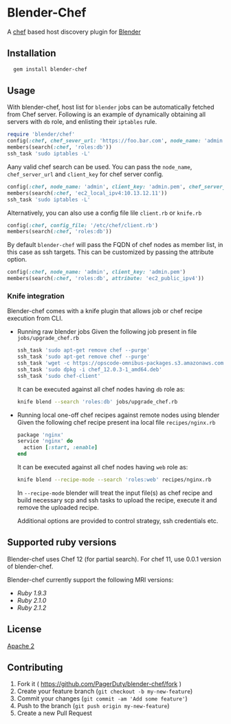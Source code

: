 # Blender-Chef

A [chef](https://www.chef.io/chef) based host discovery plugin for [Blender](https://github.com/PagerDuty/blender)

## Installation

```sh
  gem install blender-chef
```

## Usage
With blender-chef, host list for `blender` jobs can be automatically
fetched from Chef server. Following is an example of dynamically obtaining
all servers with `db` role, and enlisting their `iptables` rule.

```ruby
require 'blender/chef'
config(:chef, chef_sever_url: 'https://foo.bar.com', node_name: 'admin', client_key: 'admin.pem')
members(search(:chef, 'roles:db'))
ssh_task 'sudo iptables -L'
```
Aany valid chef search can be used. You can pass the `node_name`, `chef_server_url` and `client_key` for chef server config.
```ruby
config(:chef, node_name: 'admin', client_key: 'admin.pem', chef_server_url: 'https://example.com')
members(search(:chef, 'ec2_local_ipv4:10.13.12.11'))
ssh_task 'sudo iptables -L'
```
Alternatively, you can also use a config file lile `client.rb` or `knife.rb`
```ruby
config(:chef, config_file: '/etc/chef/client.rb')
members(search(:chef, 'roles:db'))
```

By default `blender-chef` will pass the FQDN of chef nodes as member list,
in this case as ssh targets. This can be customized by passing the attribute
option.

```ruby
config(:chef, node_name: 'admin', client_key: 'admin.pem')
members(search(:chef, 'roles:db', attribute: 'ec2_public_ipv4'))
```

### Knife integration

Blender-chef comes with a knife plugin that allows job or chef recipe
execution from CLI.

- Running raw blender jobs
  Given the following job present in file `jobs/upgrade_chef.rb`

  ```ruby
  ssh_task 'sudo apt-get remove chef --purge'
  ssh_task 'sudo apt-get remove chef --purge'
  ssh_task 'wget -c https://opscode-omnibus-packages.s3.amazonaws.com/ubuntu/13.04/x86_64/chef_12.0.3-1_amd64.deb'
  ssh_task 'sudo dpkg -i chef_12.0.3-1_amd64.deb'
  ssh_task 'sudo chef-client'
  ```

  It can be executed against all chef nodes having `db` role as:

  ```sh
  knife blend --search 'roles:db' jobs/upgrade_chef.rb
  ```
- Running local one-off chef recipes against remote nodes using blender
  Given the following chef recipe present ina local file `recipes/nginx.rb`

  ```ruby
  package 'nginx'
  service 'nginx' do
    action [:start, :enable]
  end
  ```

  It can be executed against all chef nodes having `web` role as:

  ```sh
  knife blend --recipe-mode --search 'roles:web' recipes/nginx.rb
  ```

  In `--recipe-mode` blender will treat the input file(s) as chef recipe
  and build necessary scp and ssh tasks to upload the recipe, execute it
  and remove the uploaded recipe.

  Additional options are provided to control strategy, ssh credentials etc.


## Supported ruby versions

Blender-chef uses Chef 12 (for partial search). For chef 11, use 0.0.1 version of blender-chef.

Blender-chef currently support the following MRI versions:

* *Ruby 1.9.3*
* *Ruby 2.1.0*
* *Ruby 2.1.2*

## License

[Apache 2](http://www.apache.org/licenses/LICENSE-2.0)

## Contributing

1. Fork it ( https://github.com/PagerDuty/blender-chef/fork )
2. Create your feature branch (`git checkout -b my-new-feature`)
3. Commit your changes (`git commit -am 'Add some feature'`)
4. Push to the branch (`git push origin my-new-feature`)
5. Create a new Pull Request
```
